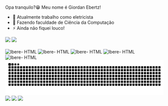 Opa tranquilo?😁 Meu nome é Giordan Ebertz!

- 🔭 Atualmente trabalho como eletricista
- 🌱 Fazendo faculdade de Ciência da Computação
- ⚡ Ainda não fiquei louco!
<div>
<img height="180cm" src="https://github-readme-stats.vercel.app/api?username=ebertzgiordan&show_icons=true&theme=dark&include_all_commits=true"/>
<img height="180cm" src="https://github-readme-stats.vercel.app/api/top-langs/?username=ebertzgiordan&layoutcomact&langs_count=16&theme=dark"/>
</div>
  <div style: incline_block"><br>
<img align="center" alt="Ibere- HTML" height="30" width="40" <img src="https://cdn.jsdelivr.net/gh/devicons/devicon@latest/icons/html5/html5-original.svg"/>
<img align="center" alt="Ibere- HTML" height="30" width="40" <img src="https://cdn.jsdelivr.net/gh/devicons/devicon@latest/icons/css3/css3-original.svg" />
<img align="center" alt="Ibere- HTML" height="30" width="40" <img src="https://cdn.jsdelivr.net/gh/devicons/devicon@latest/icons/javascript/javascript-original.svg" /> 
<img align="center" alt="Ibere- HTML" height="30" width="40" <img src="https://cdn.jsdelivr.net/gh/devicons/devicon@latest/icons/python/python-original.svg" />
<img align="center" alt="Ibere- HTML" height="30" width="40" <img src="https://cdn.jsdelivr.net/gh/devicons/devicon@latest/icons/java/java-original.svg" />
         
  </div>    

<picture>
  <source media="(prefers-color-scheme: dark)" srcset="https://raw.githubusercontent.com/ebertzgiordan/ebertzgiordan/output/github-contribution-grid-snake-dark.svg">
  <source media="(prefers-color-scheme: light)" srcset="https://raw.githubusercontent.com/ebertzgiordan/ebertzgiordan/output/github-contribution-grid-snake.svg">
  <img alt="github contribution grid snake animation" src="https://raw.githubusercontent.com/ebertzgiordan/ebertzgiordan/output/github-contribution-grid-snake.svg">
</picture>

<div>
<a href="https://www.instagram.com/giordan_ebertz/" target="_blank"><img src="https://img.shields.io/badge/Instagram-E4405F?style=for-the-badge&logo=instagram&logoColor=white" target="_blank"></a>
<a href="https://www.linkedin.com/in/giordan-ebertz-b815b9237/" target="_blank"><img src="https://img.shields.io/badge/LinkedIn-0077B5?style=for-the-badge&logo=linkedin&logoColor=white" target="_blank"></a>
<a href="mailto:ebertzgiordan@gmail.com" target="_blank"><img src="https://img.shields.io/badge/Gmail-D14836?style=for-the-badge&logo=gmail&logoColor=white" target="_blank"></a>
</div>
